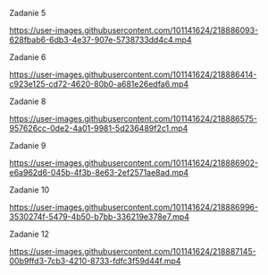 Zadanie 5


https://user-images.githubusercontent.com/101141624/218886093-628fbab6-6db3-4e37-907e-5738733dd4c4.mp4


Zadanie 6


https://user-images.githubusercontent.com/101141624/218886414-c923e125-cd72-4620-80b0-a681e26edfa6.mp4

Zadanie 8


https://user-images.githubusercontent.com/101141624/218886575-957626cc-0de2-4a01-9981-5d236489f2c1.mp4

Zadanie 9



https://user-images.githubusercontent.com/101141624/218886902-e6a962d6-045b-4f3b-8e63-2ef2571ae8ad.mp4

Zadanie 10


https://user-images.githubusercontent.com/101141624/218886996-3530274f-5479-4b50-b7bb-336219e378e7.mp4

Zadanie 12



https://user-images.githubusercontent.com/101141624/218887145-00b9ffd3-7cb3-4210-8733-fdfc3f59d44f.mp4

